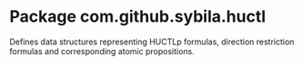 # Package com.github.sybila.huctl

Defines data structures representing HUCTLp formulas, direction restriction formulas and corresponding atomic propositions.